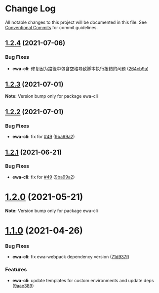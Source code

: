# Change Log

All notable changes to this project will be documented in this file.
See [Conventional Commits](https://conventionalcommits.org) for commit guidelines.

## [1.2.4](https://github.com/lyfeyaj/ewa/tree/master/packages/cli/compare/v1.2.3...v1.2.4) (2021-07-06)


### Bug Fixes

* **ewa-cli:** 修复因为路径中包含空格导致脚本执行报错的问题 ([264cb9a](https://github.com/lyfeyaj/ewa/tree/master/packages/cli/commit/264cb9a3ed76fcc0be2516b12bd561cf910be4fa))





## [1.2.3](https://github.com/lyfeyaj/ewa/tree/master/packages/cli/compare/v1.2.2...v1.2.3) (2021-07-01)

**Note:** Version bump only for package ewa-cli





## [1.2.2](https://github.com/lyfeyaj/ewa/tree/master/packages/cli/compare/v1.2.0...v1.2.2) (2021-07-01)


### Bug Fixes

* **ewa-cli:** fix for [#49](https://github.com/lyfeyaj/ewa/tree/master/packages/cli/issues/49) ([9ba99a2](https://github.com/lyfeyaj/ewa/tree/master/packages/cli/commit/9ba99a2e9094174a5d275dcfe4b3171c1c129af9))





## [1.2.1](https://github.com/lyfeyaj/ewa/tree/master/packages/cli/compare/v1.2.0...v1.2.1) (2021-06-21)


### Bug Fixes

* **ewa-cli:** fix for [#49](https://github.com/lyfeyaj/ewa/tree/master/packages/cli/issues/49) ([9ba99a2](https://github.com/lyfeyaj/ewa/tree/master/packages/cli/commit/9ba99a2e9094174a5d275dcfe4b3171c1c129af9))





# [1.2.0](https://github.com/lyfeyaj/ewa/tree/master/packages/cli/compare/v1.1.0...v1.2.0) (2021-05-21)

**Note:** Version bump only for package ewa-cli





# [1.1.0](https://github.com/lyfeyaj/ewa/tree/master/packages/cli/compare/v1.0.10...v1.1.0) (2021-04-26)


### Bug Fixes

* **ewa-cli:** fix ewa-webpack dependency version ([71d937f](https://github.com/lyfeyaj/ewa/tree/master/packages/cli/commit/71d937f4f6476971ce48dd21cc48eec41dc9a89b))


### Features

* **ewa-cli:** update templates for custom environments and update deps ([9aae389](https://github.com/lyfeyaj/ewa/tree/master/packages/cli/commit/9aae389cf68107215d011cebda846f2fc37a02ed))
